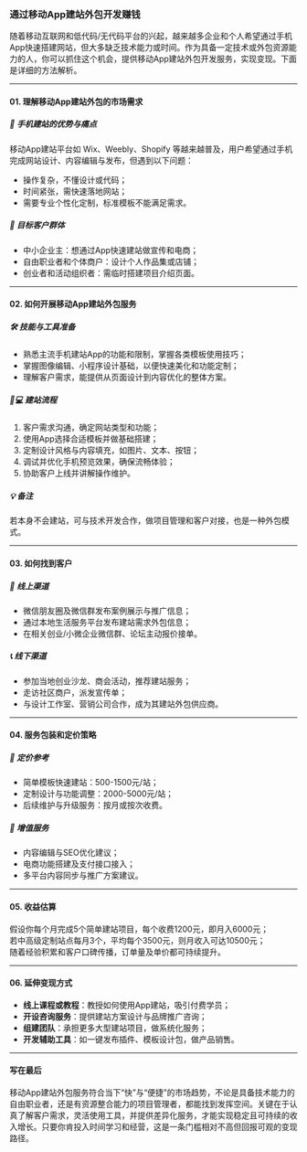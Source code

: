 ### 通过移动App建站外包开发赚钱

随着移动互联网和低代码/无代码平台的兴起，越来越多企业和个人希望通过手机App快速搭建网站，但大多缺乏技术能力或时间。作为具备一定技术或外包资源能力的人，你可以抓住这个机会，提供移动App建站外包开发服务，实现变现。下面是详细的方法解析。

***

#### 01. 理解移动App建站外包的市场需求  
##### 📱 手机建站的优势与痛点  
移动App建站平台如 Wix、Weebly、Shopify 等越来越普及，用户希望通过手机完成网站设计、内容编辑与发布，但遇到以下问题：
- 操作复杂，不懂设计或代码；
- 时间紧张，需快速落地网站；
- 需要专业个性化定制，标准模板不能满足需求。

##### 💼 目标客户群体   
- 中小企业主：想通过App快速建站做宣传和电商；
- 自由职业者和个体商户：设计个人作品集或店铺；
- 创业者和活动组织者：需临时搭建项目介绍页面。

***

#### 02. 如何开展移动App建站外包服务  
##### 🛠️ 技能与工具准备  
- 熟悉主流手机建站App的功能和限制，掌握各类模板使用技巧；
- 掌握图像编辑、小程序设计基础，以便快速美化和功能定制；
- 理解客户需求，能提供从页面设计到内容优化的整体方案。

##### 👨💻 建站流程  
1. 客户需求沟通，确定网站类型和功能；
2. 使用App选择合适模板并做基础搭建；
3. 定制设计风格与内容填充，如图片、文本、按钮；
4. 调试并优化手机预览效果，确保流畅体验；
5. 协助客户上线并讲解操作维护。

##### 💡 备注  
若本身不会建站，可与技术开发合作，做项目管理和客户对接，也是一种外包模式。

***

#### 03. 如何找到客户  
##### 📍 线上渠道  
- 微信朋友圈及微信群发布案例展示与推广信息；
- 通过本地生活服务平台发布建站需求外包信息；
- 在相关创业/小微企业微信群、论坛主动报价接单。

##### 📞 线下渠道  
- 参加当地创业沙龙、商会活动，推荐建站服务；
- 走访社区商户，派发宣传单；
- 与设计工作室、营销公司合作，成为其建站外包供应商。

***

#### 04. 服务包装和定价策略  
##### 💎 定价参考  
- 简单模板快速建站：500-1500元/站；
- 定制设计与功能调整：2000-5000元/站；
- 后续维护与升级服务：按月或按次收费。

##### 🎁 增值服务  
- 内容编辑与SEO优化建议；
- 电商功能搭建及支付接口接入；
- 多平台内容同步与推广方案建议。

***

#### 05. 收益估算  
假设你每个月完成5个简单建站项目，每个收费1200元，即月入6000元；  
若中高级定制站点每月3个，平均每个3500元，则月收入可达10500元；  
随着经验积累和客户口碑传播，订单量及单价都可持续提升。

***

#### 06. 延伸变现方式  
- **线上课程或教程**：教授如何使用App建站，吸引付费学员；  
- **开设咨询服务**：提供建站方案设计与品牌推广咨询；  
- **组建团队**：承担更多大型建站项目，做系统化服务；  
- **开发辅助工具**：如一键发布插件、模板设计包，做产品销售。

***

#### 写在最后  
移动App建站外包服务符合当下“快”与“便捷”的市场趋势，不论是具备技术能力的自由职业者，还是有资源整合能力的项目管理者，都能找到发挥空间。关键在于认真了解客户需求，灵活使用工具，并提供差异化服务，才能实现稳定且可持续的收入增长。只要你肯投入时间学习和经营，这是一条门槛相对不高但回报可观的变现路径。